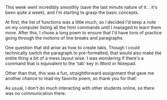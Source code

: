 This week went incredibly smoothly (save the last minute nature of it... it's been quite a week), and I'm starting to grasp the basic concepts.

At first, the list of functions was a little much, so I decided I'd keep a note on my computer listing all the html commands until I managed to learn them more.
After this, I chose a long poem to ensure that I'd have tons of practice going through the motions of line breaks and paragraphs.

One question that did arise as how to create tabs. Though I could technically switch the paragraph to pre-formatted, that would also make the entire thing a bit of a mess layout wise.
I was wondering if there's a command that is equivalent to the 'tab' key in Word or Notepad.

Other than that, this was a fun, straightforward assignment that gave me another chance to read my favorite poem, so thank you for that!

As usual, I don't do much interacting with other students online, so there was no communication there.
